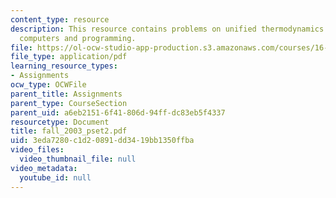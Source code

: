 ```yaml
---
content_type: resource
description: This resource contains problems on unified thermodynamics and unified
  computers and programming.
file: https://ol-ocw-studio-app-production.s3.amazonaws.com/courses/16-01-unified-engineering-i-ii-iii-iv-fall-2005-spring-2006/3eda7280c1d20891dd3419bb1350ffba_fall_2003_pset2.pdf
file_type: application/pdf
learning_resource_types:
- Assignments
ocw_type: OCWFile
parent_title: Assignments
parent_type: CourseSection
parent_uid: a6eb2151-6f41-806d-94ff-dc83eb5f4337
resourcetype: Document
title: fall_2003_pset2.pdf
uid: 3eda7280-c1d2-0891-dd34-19bb1350ffba
video_files:
  video_thumbnail_file: null
video_metadata:
  youtube_id: null
---
```

